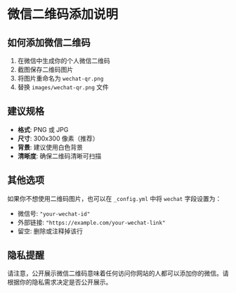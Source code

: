# 微信二维码添加说明

## 如何添加微信二维码

1. 在微信中生成你的个人微信二维码
2. 截图保存二维码图片
3. 将图片重命名为 `wechat-qr.png`
4. 替换 `images/wechat-qr.png` 文件

## 建议规格

- **格式**: PNG 或 JPG
- **尺寸**: 300x300 像素（推荐）
- **背景**: 建议使用白色背景
- **清晰度**: 确保二维码清晰可扫描

## 其他选项

如果你不想使用二维码图片，也可以在 `_config.yml` 中将 `wechat` 字段设置为：

- 微信号: `"your-wechat-id"`
- 外部链接: `"https://example.com/your-wechat-link"`
- 留空: 删除或注释掉该行

## 隐私提醒

请注意，公开展示微信二维码意味着任何访问你网站的人都可以添加你的微信。请根据你的隐私需求决定是否公开展示。 